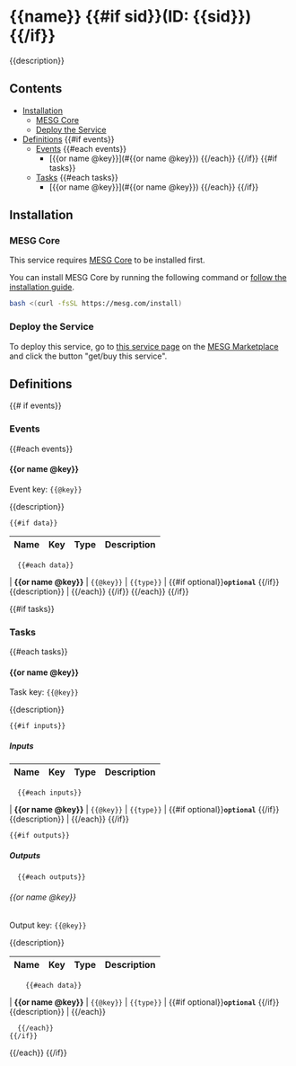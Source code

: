 # {{name}} {{#if sid}}(ID: {{sid}}){{/if}}

{{description}}

## Contents

- [Installation](#Installation)
  - [MESG Core](#MESG-Core)
  - [Deploy the Service](#Service)
- [Definitions](#Definitions)
  {{#if events}}
  - [Events](#Events)
    {{#each events}}
    - [{{or name @key}}](#{{or name @key}})
    {{/each}}
  {{/if}}
  {{#if tasks}}
  - [Tasks](#Tasks)
  {{#each tasks}}
    - [{{or name @key}}](#{{or name @key}})
  {{/each}}
{{/if}}

## Installation

### MESG Core

This service requires [MESG Core](https://github.com/mesg-foundation/core) to be installed first.

You can install MESG Core by running the following command or [follow the installation guide](https://docs.mesg.com/guide/start-here/installation.html).

```bash
bash <(curl -fsSL https://mesg.com/install)
```

### Deploy the Service

To deploy this service, go to [this service page](https://marketplace.mesg.com/services/{{sid}}) on the [MESG Marketplace](https://marketplace.mesg.com) and click the button "get/buy this service".

## Definitions

{{# if events}}
### Events

  {{#each events}}
#### {{or name @key}}

Event key: `{{@key}}`

{{description}}

    {{#if data}}
| **Name** | **Key** | **Type** | **Description** |
| --- | --- | --- | --- |
      {{#each data}}
| **{{or name @key}}** | `{{@key}}` | `{{type}}` | {{#if optional}}**`optional`** {{/if}}{{description}} |
      {{/each}}
    {{/if}}
  {{/each}}
{{/if}}

{{#if tasks}}
### Tasks

  {{#each tasks}}
#### {{or name @key}}

Task key: `{{@key}}`

{{description}}

    {{#if inputs}}
##### Inputs

| **Name** | **Key** | **Type** | **Description** |
| --- | --- | --- | --- |
      {{#each inputs}}
| **{{or name @key}}** | `{{@key}}` | `{{type}}` | {{#if optional}}**`optional`** {{/if}}{{description}} |
      {{/each}}
    {{/if}}
  
    {{#if outputs}}
##### Outputs

      {{#each outputs}}
###### {{or name @key}}

Output key: `{{@key}}`

{{description}}

| **Name** | **Key** | **Type** | **Description** |
| --- | --- | --- | --- |
        {{#each data}}
| **{{or name @key}}** | `{{@key}}` | `{{type}}` | {{#if optional}}**`optional`** {{/if}}{{description}} |
        {{/each}}

      {{/each}}
    {{/if}}
  {{/each}}
{{/if}}